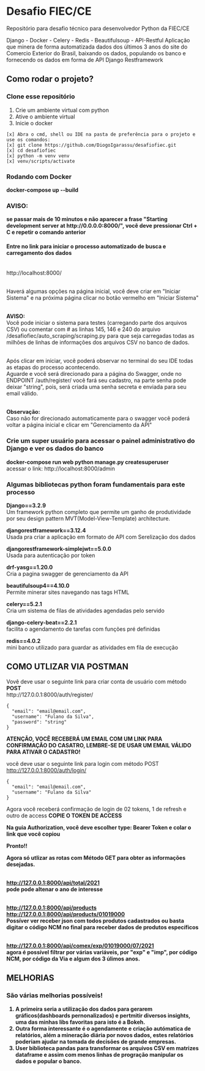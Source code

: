 # Desafio FIEC/CE
Repositório para desafio técnico para desenvolvedor Python da FIEC/CE

Django - Docker - Celery - Redis - Beautifulsoup - API-Restful
Aplicação que minera de forma automatizada dados dos últimos 3 anos do site do Comercio Exterior do Brasil, 
baixando os dados, populando os banco e fornecendo os dados em forma de API Django Restframework

<h2>Como rodar o projeto?</h2>

<h3>Clone esse repositório</h3>
<ol>
<li> Crie um ambiente virtual com python</li>
<li> Ative o ambiente virtual</li>
<li> Inicie o docker</li>
</ol>

```
[x] Abra o cmd, shell ou IDE na pasta de preferência para o projeto e use os comandos:
[x] git clone https://github.com/DiogoIgarassu/desafiofiec.git
[x] cd desafiofiec
[x] python -m venv venv
[x] venv/scripts/activate
```

<h3> Rodando com Docker </h3>
<b>docker-compose up --build</b>

<h3>AVISO:</h3>
<b>se passar mais de 10 minutos e não aparecer a frase "Starting development server at http://0.0.0.0:8000/", você deve pressionar  Ctrl + C e repetir o comando anterior</b>


<h4>Entre no link para iniciar o processo automatizado de busca e carregamento dos dados</h4>
<br>http://localhost:8000/

<br> Haverá algumas opções na página inicial, você deve criar em "Iniciar Sistema" e na próxima página clicar no botão vermelho em "Iniciar Sistema"

<br><b>AVISO:</b>
<br>Você pode iniciar o sistema para testes (carregando parte dos arquivos CSV) ou comentar com # as linhas 145, 146 e 240 do arquivo /desafiofiec/auto_scraping/scraping.py para que seja carregadas todas as milhões de linhas de informações dos arquivos CSV no banco de dados.

<br>Após clicar em iniciar, você poderá observar no terminal do seu IDE todas as etapas do processo acontecendo.
<br>Aguarde e você será direcionado para a página do Swagger, onde no ENDPOINT /auth/register/ você fará seu cadastro,
na parte senha pode deixar "string", pois, será criada uma senha secreta e enviada para seu email válido.

<br><b>Observação:</b>
<br>Caso não for direcionado automaticamente para o swagger você poderá voltar a página inicial e clicar em "Gerenciamento da API"

<h3>Crie um super usuário para acessar o painel administrativo do Django e ver os dados do banco</h3>
<b>docker-compose run web python manage.py createsuperuser</b>
<br>acessar o link: http://localhost:8000/admin

<h3>Algumas bibliotecas python foram fundamentais para este processo</h3>

<b>Django==3.2.9</b>
<br>Um framework python completo que permite um ganho de produtividade por seu design pattern MVT(Model-View-Template) architecture.

<b>djangorestframework==3.12.4</b>
<br>Usada pra criar a aplicação em formato de API com Serelização dos dados 

<b>djangorestframework-simplejwt==5.0.0</b>
<br>Usada para autenticação por token

<b>drf-yasg==1.20.0</b>
<br>Cria a pagina swagger de gerenciamento da API

<b>beautifulsoup4==4.10.0</b>
<br>Permite minerar sites navegando nas tags HTML

<b>celery==5.2.1</b>
<br>Cria um sistema de filas de atividades agendadas pelo servido

<b>django-celery-beat==2.2.1</b>
<br>facilita o agendamento de tarefas com funções pré definidas

<b>redis==4.0.2</b>
<br>mini banco utilizado para guardar as atividades em fila de execução


<h2>COMO UTLIZAR VIA POSTMAN</h2>
Vovê deve usar o seguinte link para criar conta de usuário com método <b>POST</b>
<br>http://127.0.0.1:8000/auth/register/

```
{
  "email": "email@email.com",
  "username": "Fulano da Silva",
  "password": "string"
}
```
<b>ATENÇÃO, VOCÊ RECEBERÁ UM EMAIL COM UM LINK PARA CONFIRMAÇÃO DO CASATRO, LEMBRE-SE DE USAR UM EMAIL VÁLIDO PARA ATIVAR O CADASTRO!</b>

você deve usar o seguinte link para login com método POST
<br>http://127.0.0.1:8000/auth/login/
```
{
  "email": "email@email.com",
  "username": "Fulano da Silva"
}
```

Agora você receberá confirmação de login de 02 tokens, 1 de refresh e outro de access
<b>COPIE O TOKEN DE ACCESS</b>

<b>Na guia Authorization, você deve escolher type: Bearer Token e colar o link que você copiou<b>

Pronto!!

Agora só utlizar as rotas com <b>Método GET</b> para obter as informações desejadas.

<br>http://127.0.0.1:8000/api/total/2021
<br>pode pode altenar o ano de interesse

<br>http://127.0.0.1:8000/api/products
<br>http://127.0.0.1:8000/api/products/01019000
<br>Possíver ver receber json com todos produtos cadastrados ou basta digitar o código NCM no final para receber dados de produtos específicos

<br>http://127.0.0.1:8000/api/comex/exp/01019000/07/2021
<br>agora é possível filtrar por várias variáveis, por "exp" e "imp", por código NCM, por código da Via e algum dos 3 úlimos anos.



<h2>MELHORIAS</h2>
<h3>São várias melhorias possíveis!</h3>
<ol>
<li>A primeira seria a utilização dos dados para gerarem gráficos(dashboards pernonalizados) e pertmitir diversos insights, uma das minhas libs favoritas para isto é a Bokeh.</li>
<li>Outra forma interessante é o agendamente e criação autómatica de relatórios, além a mineração diária por novos dados, estes relatórios 
poderiam ajudar na tomada de decisões de grande empresas.</li>
<li>User biblioteca pandas para transformar os arquivos CSV em matrizes dataframe e assim com menos linhas de progração manipular os dados e popular o banco.</li>
</ol>
